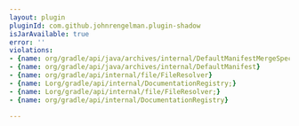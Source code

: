 ```yaml
---
layout: plugin
pluginId: com.github.johnrengelman.plugin-shadow
isJarAvailable: true
error: ''
violations:
- {name: org/gradle/api/java/archives/internal/DefaultManifestMergeSpec}
- {name: org/gradle/api/java/archives/internal/DefaultManifest}
- {name: org/gradle/api/internal/file/FileResolver}
- {name: Lorg/gradle/api/internal/DocumentationRegistry;}
- {name: Lorg/gradle/api/internal/file/FileResolver;}
- {name: org/gradle/api/internal/DocumentationRegistry}

---
```


